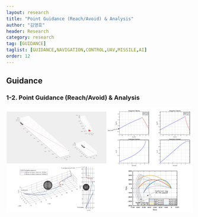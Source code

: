 ```yaml
---
layout: research
title: "Point Guidance (Reach/Avoid) & Analysis"
author: "김영호"
header: Research 
category: research 
tag: [GUIDANCE]
taglist: [GUIDANCE,NAVIGATION,CONTROL,UAV,MISSILE,AI]
order: 12
---
```


## Guidance

### 1-2. Point Guidance (Reach/Avoid) & Analysis
<img src="/assets/img/Research/Guidance_2.png">
